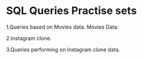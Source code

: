 # SQL Queries Practise sets

1.Queries based on Movies data.
   Movies Data: 
   
2.Instagram clone.
  

3.Queries performing on Instagram clone data.


